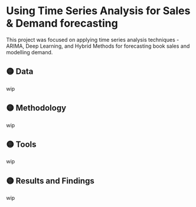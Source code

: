 # Using Time Series Analysis for Sales & Demand forecasting
This project was focused on applying time series analysis techniques - ARIMA, Deep Learning, and Hybrid Methods for forecasting book sales and modelling demand.

## 🟡 Data
wip
## 🟡 Methodology
wip
## 🟡 Tools
wip
## 🟡 Results and Findings
wip
